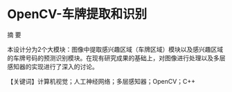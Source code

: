 # OpenCV-车牌提取和识别

摘    要

本设计分为2个大模块：图像中提取感兴趣区域（车牌区域）模块以及感兴趣区域的车牌号码的预测识别模块。在现有研究成果的基础上，对图像进行处理以及多层感知器的实现进行了深入的讨论。

【关键词】计算机视觉；人工神经网络；多层感知器；OpenCV；C++

